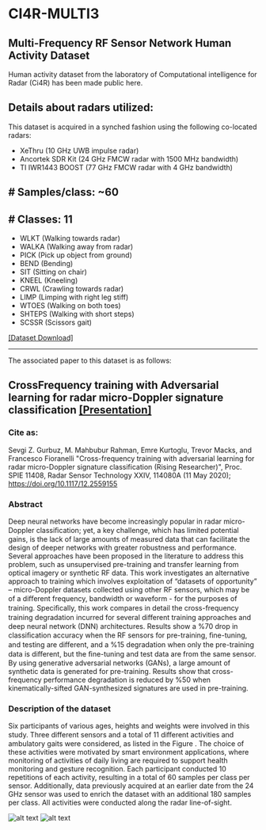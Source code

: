 # CI4R-MULTI3
## Multi-Frequency RF Sensor Network Human Activity Dataset
Human activity dataset from the laboratory of Computational intelligence for Radar (Ci4R) has been made public here. 

## Details about radars utilized:
​This dataset is acquired in a synched fashion using the following co-located radars:
- XeThru (10 GHz UWB impulse radar)
- Ancortek SDR Kit (24 GHz FMCW radar with 1500 MHz bandwidth)
- TI IWR1443 BOOST (77 GHz FMCW radar with 4 GHz bandwidth)


## # Samples/class: ~60
## # Classes:   11
- WLKT (Walking towards radar)
- WALKA (Walking away from radar)
- PICK (Pick up object from ground)
- BEND (Bending)
- SIT (Sitting on chair)
- KNEEL (Kneeling)
- CRWL (Crawling towards radar)
- LIMP (Limping with right leg stiff)
- WTOES (Walking on both toes)
- SHTEPS (Walking with short steps)
- SCSSR (Scissors gait)

[[Dataset Download]](https://storage.cloud.google.com/cross-frequency_dataset)

---
The associated paper to this dataset is as follows:
## CrossFrequency training with Adversarial learning for radar micro-Doppler signature classification [[Presentation]](https://www.spiedigitallibrary.org/conference-proceedings-of-spie/11408/2559155/Cross-frequency-training-with-adversarial-learning-for-radar-micro-Doppler/10.1117/12.2559155.short?SSO=1)
### Cite as:
Sevgi Z. Gurbuz, M. Mahbubur Rahman, Emre Kurtoglu, Trevor Macks, and Francesco Fioranelli "Cross-frequency training with adversarial learning for radar micro-Doppler signature classification (Rising Researcher)", Proc. SPIE 11408, Radar Sensor Technology XXIV, 114080A (11 May 2020); https://doi.org/10.1117/12.2559155

### Abstract
Deep neural networks have become increasingly popular in radar micro-Doppler classiﬁcation; yet, a key challenge, which has limited potential gains, is the lack of large amounts of measured data that can facilitate the design of deeper networks with greater robustness and performance. Several approaches have been proposed in the literature to address this problem, such as unsupervised pre-training and transfer learning from optical imagery or synthetic RF data. This work investigates an alternative approach to training which involves exploitation of “datasets of opportunity” – micro-Doppler datasets collected using other RF sensors, which may be of a diﬀerent frequency, bandwidth or waveform - for the purposes of training. Speciﬁcally, this work compares in detail the cross-frequency training degradation incurred for several diﬀerent training approaches and deep neural network (DNN) architectures. Results show a %70 drop in classiﬁcation accuracy when the RF sensors for pre-training, ﬁne-tuning, and testing are diﬀerent, and a %15 degradation when only the pre-training data is diﬀerent, but the ﬁne-tuning and test data are from the same sensor. By using generative adversarial networks (GANs), a large amount of synthetic data is generated for pre-training. Results show that cross-frequency performance degradation is reduced by %50 when kinematically-sifted GAN-synthesized signatures are used in pre-training.

### Description of the dataset 

<!--- [[Spectrogram Dataset Download]](https://drive.google.com/file/d/1xXvFDHT5o59opTmj-Zkp3dFPBLvZUWU4/view) [[Raw Data Download]](https://bama365-my.sharepoint.com/:f:/g/personal/ekurtoglu_crimson_ua_edu/EuTIRLt79JpAkaMWaCMfrioBHu_tMkNodeISaof8KjkxGg?e=1uNadC) --->

<!--- old link (https://drive.google.com/drive/folders/1_YiR6Zs3uTIWCff2ph3v6lF3OiseC7GH?usp=sharing) --->
Six participants of various ages, heights and weights were involved in this study. Three different sensors and a total of 11 diﬀerent activities and ambulatory gaits were considered, as listed in the Figure . The choice of these activities were motivated by smart environment applications, where monitoring of activities of daily living are required to support health monitoring and gesture recognition. Each participant conducted 10 repetitions of each activity, resulting in a total of 60 samples per class per sensor. Additionally, data previously acquired at an earlier date from the 24 GHz sensor was used to enrich the dataset with an additional 180 samples per class. All activities were conducted along the radar line-of-sight.

![alt text](https://github.com/ci4r/CI4R-Activity-Recognition-datasets/blob/master/sensors%20and%20activity%20list.png)
![alt text](https://github.com/ci4r/CI4R-Activity-Recognition-datasets/blob/master/spectrogram.png)

